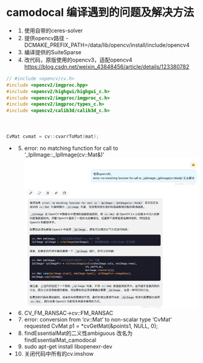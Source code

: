 # camodocal 编译遇到的问题及解决方法
- 1. 使用自带的ceres-solver
- 2. 提供opencv路径
-DCMAKE_PREFIX_PATH=/data/lib/opencv/install/include/opencv4
- 3. 编译提供的SuiteSparse
- 4. 改代码，原版使用的opencv3，适配opencv4
https://blog.csdn.net/weixin_43848456/article/details/123380782
```cpp
// #include <opencv/cv.h>
#include <opencv2/imgproc.hpp>
#include <opencv2/highgui/highgui_c.h>
#include <opencv2/imgproc/imgproc_c.h>
#include <opencv2/imgproc/types_c.h>
#include <opencv2/calib3d/calib3d_c.h>



CvMat cvmat = cv::cvarrToMat(mat);
```

- 5. error: no matching function for call to ‘_IplImage::_IplImage(cv::Mat&)’
![image](./img/IplImage_error.jpg)

- 6. CV_FM_RANSAC->cv::FM_RANSAC
- 7. error: conversion from ‘cv::Mat’ to non-scalar type ‘CvMat’ requested
CvMat p1 = *cvGetMat(&points1, NULL, 0); 
- 8. findEssentialMat的二义性ambiguous
改名为findEssentialMat_camodocal
- 9. sudo apt-get install libopenexr-dev
- 10. 关闭代码中所有的cv.imshow
